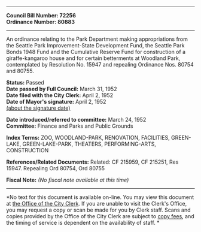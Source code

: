 * * * * *  
  
**Council Bill Number: [](#h0)[](#h2)72256**   
**Ordinance Number: 80883**  
  
* * * * *  
  
An ordinance relating to the Park Department making appropriations from the Seattle Park Improvement-State Development Fund, the Seattle Park Bonds 1948 Fund and the Cumulative Reserve Fund for construction of a giraffe-kangaroo house and for certain betterments at Woodland Park, contemplated by Resolution No. 15947 and repealing Ordinance Nos. 80754 and 80755.  
  
**Status:** Passed   
**Date passed by Full Council:** March 31, 1952   
**Date filed with the City Clerk:** April 2, 1952   
**Date of Mayor's signature:** April 2, 1952   
[(about the signature date)](/~public/approvaldate.htm)   
  
  
**Date introduced/referred to committee:** March 24, 1952   
**Committee:** Finance and Parks and Public Grounds   
  
**Index Terms:** ZOO, WOODLAND-PARK, RENOVATION, FACILITIES, GREEN-LAKE, GREEN-LAKE-PARK, THEATERS, PERFORMING-ARTS, CONSTRUCTION  
  
**References/Related Documents:** Related: CF 215959, CF 215251, Res 15947. Repealing Ord 80754, Ord 80755  
  
**Fiscal Note:** *(No fiscal note available at this time)*  
  
* * * * *  
  
*No text for this document is available on-line. You may view this document at [the Office of the City Clerk](http://www.seattle.gov/leg/clerk/contactUs.htm). If you are unable to visit the Clerk's Office, you may request a copy or scan be made for you by Clerk staff. Scans and copies provided by the Office of the City Clerk are subject to [copy fees](http://clerk.seattle.gov/~public/clerkfees.htm), and the timing of service is dependent on the availability of staff. *  
  
  
